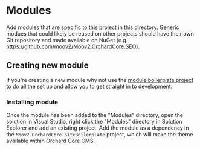 # Modules

Add modules that are specific to this project in this directory. Generic modues that could likely be reused on other projects should have their own Git repository and made available on NuGet (e.g. https://github.com/moov2/Moov2.OrchardCore.SEO).

## Creating new module

If you're creating a new module why not use the [module boilerplate project](https://github.com/moov2/Moov2.OrchardCore.ModuleBoilerplate) to do all the set up and allow you to get straight in to development.

### Installing module

Once the module has been added to the "Modules" directory, open the solution in Visual Studio, right click the "Modules" directory in Solution Explorer and add an existing project. Add the module as a dependency in the `Moov2.OrchardCore.SiteBoilerplate` project, which will make the theme available within Orchard Core CMS.
